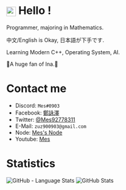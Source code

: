 # <img src="https://walfiegif.files.wordpress.com/2021/05/out-transparent-13.gif?w=745" style="vertical-align:middle" width="25px"> Hello !

Programmer, majoring in Mathematics.

中文/English is Okay, 日本語が下手です.

Learning Modern C++, Operating System, AI.

💜A huge fan of Ina.💜

# Contact me

+ Discord: `Mes#0903`
+ Facebook: [鄭詠澤](https://www.facebook.com/shiro.james0903)
+ Twitter: [@Mes92778311](https://twitter.com/Mes92778311)
+ E-Mail: `zuz900903@gmail.com`
+ Node: [Mes's Node](https://hackmd.io/@Mes/mes_note/https%3A%2F%2Fhackmd.io%2F%40Mes%2Fnote_preface)
+ Youtube: [Mes](https://www.youtube.com/channel/UCT3MbveOznWLlxNIdLUUOhg)

# Statistics

![GitHub - Language Stats](https://github-readme-stats.vercel.app/api/top-langs/?username=Mes0903&bg_color=90,CA6C46,F1ECEC)
![GitHub Stats](https://github-readme-stats.vercel.app/api?username=Mes0903&count_private=true&show_icons=true&bg_color=90,CA6C46,F1ECEC)
